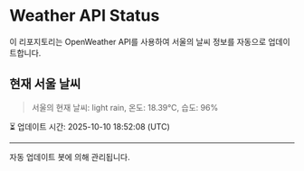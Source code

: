 
# Weather API Status

이 리포지토리는 OpenWeather API를 사용하여 서울의 날씨 정보를 자동으로 업데이트합니다.

## 현재 서울 날씨
> 서울의 현재 날씨: light rain, 온도: 18.39°C, 습도: 96%

⏳ 업데이트 시간: 2025-10-10 18:52:08 (UTC)

---
자동 업데이트 봇에 의해 관리됩니다.
